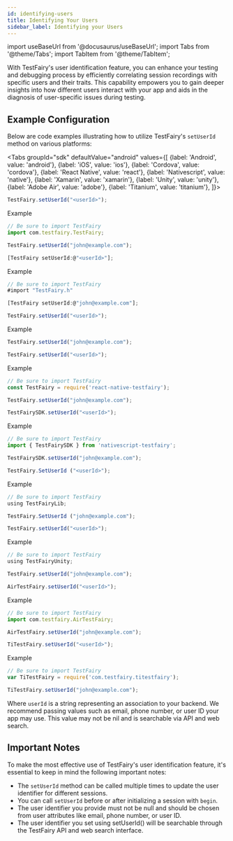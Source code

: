 ```yaml
---
id: identifying-users
title: Identifying Your Users
sidebar_label: Identifying your Users
---
```


import useBaseUrl from '@docusaurus/useBaseUrl';
import Tabs from '@theme/Tabs';
import TabItem from '@theme/TabItem';

With TestFairy's user identification feature, you can enhance your testing and debugging process by efficiently correlating session recordings with specific users and their traits. This capability empowers you to gain deeper insights into how different users interact with your app and aids in the diagnosis of user-specific issues during testing.

## Example Configuration

Below are code examples illustrating how to utilize TestFairy's `setUserId` method on various platforms:

<Tabs
groupId="sdk"
defaultValue="android"
values={[
{label: 'Android', value: 'android'},
{label: 'iOS', value: 'ios'},
{label: 'Cordova', value: 'cordova'},
{label: 'React Native', value: 'react'},
{label: 'Nativescript', value: 'native'},
{label: 'Xamarin', value: 'xamarin'},
{label: 'Unity', value: 'unity'},
{label: 'Adobe Air', value: 'adobe'},
{label: 'Titanium', value: 'titanium'},
]}>

<TabItem value="android">

```js
TestFairy.setUserId("<userId>");
```

Example

```js
// Be sure to import TestFairy
import com.testfairy.TestFairy;

TestFairy.setUserId("john@example.com");
```

</TabItem>

<TabItem value="ios">

```js
[TestFairy setUserId:@"<userId>"];
```

Example

```js
// Be sure to import TestFairy
#import "TestFairy.h"

[TestFairy setUserId:@"john@example.com"];
```

</TabItem>

<TabItem value="cordova">

```js
TestFairy.setUserId("<userId>");
```

Example

```js
TestFairy.setUserId("john@example.com");
```

</TabItem>

<TabItem value="react">

```js
TestFairy.setUserId("<userId>");
```

Example

```js
// Be sure to import TestFairy
const TestFairy = require('react-native-testfairy');

TestFairy.setUserId("john@example.com");
```

</TabItem>

<TabItem value="native">

```js
TestFairySDK.setUserId("<userId>");
```

Example

```js
// Be sure to import TestFairy
import { TestFairySDK } from 'nativescript-testfairy';

TestFairySDK.setUserId("john@example.com");
```

</TabItem>

<TabItem value="xamarin">

```js
TestFairy.SetUserId ("<userId>");
```

Example

```js
// Be sure to import TestFairy
using TestFairyLib;

TestFairy.SetUserId ("john@example.com");
```

</TabItem>

<TabItem value="unity">

```js
TestFairy.setUserId("<userId>");
```

Example

```js
// Be sure to import TestFairy
using TestFairyUnity;

TestFairy.setUserId("john@example.com");
```

</TabItem>

<TabItem value="adobe">

```js
AirTestFairy.setUserId("<userId>");
```

Example

```js
// Be sure to import TestFairy
import com.testfairy.AirTestFairy;

AirTestFairy.setUserId("john@example.com");
```

</TabItem>

<TabItem value="titanium">

```js
TiTestFairy.setUserId("<userId>");
```

Example

```js
// Be sure to import TestFairy
var TiTestFairy = require('com.testfairy.titestfairy');

TiTestFairy.setUserId("john@example.com");
```

</TabItem>

</Tabs>

Where `userId` is a string representing an association to your backend. We recommend passing values such as email, phone number, or user ID your app may use. This value may not be nil and is searchable via API and web search.

## Important Notes

To make the most effective use of TestFairy's user identification feature, it's essential to keep in mind the following important notes:

- The `setUserId` method can be called multiple times to update the user identifier for different sessions.
- You can call `setUserId` before or after initializing a session with `begin`.
- The user identifier you provide must not be null and should be chosen from user attributes like email, phone number, or user ID.
- The user identifier you set using setUserId() will be searchable through the TestFairy API and web search interface.

